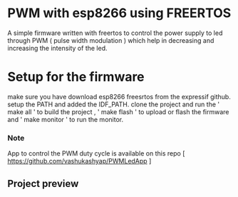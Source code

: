 # PWM with esp8266 using FREERTOS
A simple firmware written with freertos to control the power supply to led through PWM ( pulse width modulation ) which help in decreasing and increasing the intensity of the led.

# Setup for the firmware
make sure you have download esp8266 freesrtos from the expressif github. setup the PATH and added the IDF_PATH.
clone the project  and run the ' make all ' to build the project , ' make flash ' to upload or flash the firmware and ' make monitor ' to run the monitor.

### Note
App to control the PWM duty cycle is available on this repo [ https://github.com/vashukashyap/PWMLedApp ]

## Project preview


